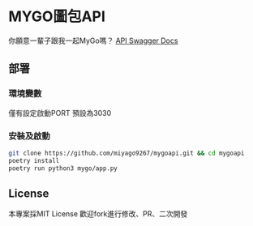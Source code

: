 # MYGO圖包API

你願意一輩子跟我一起MyGo嗎？
[API Swagger Docs](https://mygoapi.miyago9267.com/docs)

## 部署

### 環境變數

僅有設定啟動PORT 預設為3030

### 安裝及啟動

```bash
git clone https://github.com/miyago9267/mygoapi.git && cd mygoapi
poetry install
poetry run python3 mygo/app.py
```

## License

本專案採MIT License
歡迎fork進行修改、PR、二次開發
